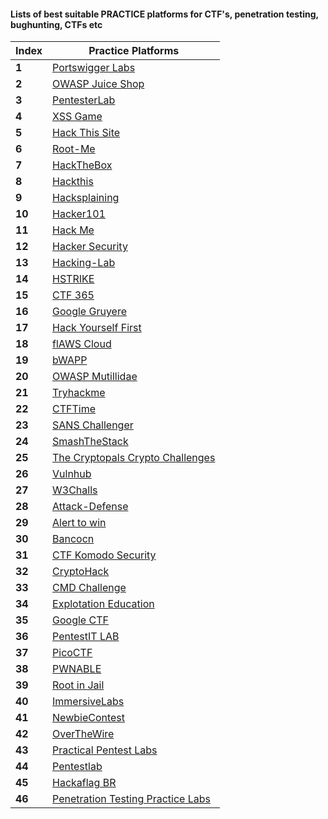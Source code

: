 #### Lists of best suitable PRACTICE platforms for CTF's, penetration testing, bughunting, CTFs etc

Index | Practice Platforms
--- | ---
**1** | [Portswigger Labs](https://portswigger.net/web-security/all-labs)
**2** | [OWASP Juice Shop](http://juice-shop.herokuapp.com/)
**3** | [PentesterLab](https://pentesterlab.com/)
**4** | [XSS Game](https://xss-game.appspot.com/)
**5** | [Hack This Site](https://www.hackthissite.org)
**6** | [Root-Me](https://www.root-me.org)
**7** | [HackTheBox](https://www.hackthebox.eu)
**8** | [Hackthis](https://www.hackthis.co.uk/)
**9** | [Hacksplaining](https://lnkd.in/eAB5CSTA)
**10** | [Hacker101](https://ctf.hacker101.com/)
**11** | [Hack Me](https://hack.me) 
**12** | [Hacker Security](https://lnkd.in/ex7R-C-e)
**13** | [Hacking-Lab](https://hacking-lab.com/)
**14** | [HSTRIKE](https://hstrike.com/)
**15** | [CTF 365](https://ctf365.com)
**16** | [Google Gruyere](https://google-gruyere.appspot.com/)
**17** | [Hack Yourself First](http://hackyourselffirst.troyhunt.com/)
**18** | [flAWS Cloud](http://flaws.cloud/)
**19** | [bWAPP](http://www.itsecgames.com/)
**20** | [OWASP Mutillidae](https://www.owasp.org/index.php/OWASP_Mutillidae_2_Project)
**21** | [Tryhackme](https://tryhackme.com/)
**22** | [CTFTime](https://ctftime.org)
**23** | [SANS Challenger](https://lnkd.in/e5TAMawK)
**24** | [SmashTheStack](https://lnkd.in/eVn9rP9p)
**25** | [The Cryptopals Crypto Challenges](https://cryptopals.com/)
**26** | [Vulnhub](https://www.vulnhub.com/)
**27** | [W3Challs](https://w3challs.com/)
**28** | [Attack-Defense](https://attackdefense.com/)
**29** | [Alert to win](https://alf.nu/alert1)
**30** | [Bancocn](https://bancocn.com/)
**31** | [CTF Komodo Security](https://ctf.komodosec.com/)
**32** | [CryptoHack](https://cryptohack.org/)
**33** | [CMD Challenge](https://cmdchallenge.com/)
**34** | [Explotation Education](https://exploit.education/)
**35** | [Google CTF](https://lnkd.in/e46drbz8)
**36** | [PentestIT LAB](https://lab.pentestit.ru/)
**37** | [PicoCTF](https://picoctf.com/)
**38** | [PWNABLE](https://lnkd.in/eMEwBJzn)
**39** | [Root in Jail](http://rootinjail.com/)
**40** | [ImmersiveLabs](https://immersivelabs.com/)
**41** | [NewbieContest](https://lnkd.in/ewBk6fU5)
**42** | [OverTheWire](http://overthewire.org/)
**43** | [Practical Pentest Labs](https://lnkd.in/esq9Yuv5)
**44** | [Pentestlab](https://pentesterlab.com/)
**45** | [Hackaflag BR](https://hackaflag.com.br/)
**46** | [Penetration Testing Practice Labs](https://lnkd.in/e6wVANYd)

